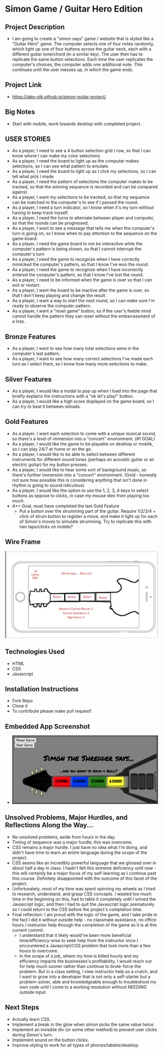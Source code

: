 # Simon Game / Guitar Hero Edition

## Project Description

- I am going to create a "simon says" game / website that is styled like a "Guitar Hero" game. The computer selects one of four notes randomly, which light up one of four buttons across the guitar neck, each with a different guitar tone/chord (in a similar key). The user then has to replicate the same button selections. Each time the user replicates the computer's choices, the computer adds one additional note. This continues until the user messes up, in which the game ends.

## Project Link

- https://jake-utk.github.io/simon-guitar-project/

## Big Notes

- Start with mobile, work towards desktop with completed project.

## USER STORIES

- As a player, I need to see a 4 button selection grid / row, so that I can know where I can make my color selections.
- As a player, I need the board to light up as the computer makes selections, so I can see what pattern to emulate.
- As a player, I need the board to light up as I click my selections, so I can tell what pick I made.
- As a player, I need the pattern of selections the computer makes to be tracked, so that the winning sequence is recorded and can be compared against.
- As a player, I want my selections to be tracked, so that my sequence can be matched to the computer's to see if I passed the round.
- As a player, I need a turn indicator, so I know when it's my turn without having to keep track myself.
- As a player, I need the turns to alternate between player and computer, so that the rounds can be progressed.
- As a player, I want to see a message that tells me when the computer's turn is going on, so I know when to pay attention to the sequence on the game board.
- As a player, I need the game board to not be interactive while the computer's pattern is being shown, so that I cannot interrupt the computer's turn
- As a player, I need the game to recognize when I have correctly mimicked the computer's pattern, so that I know I've won the round.
- As a player, I need the game to recognize when I have incorrectly entered the computer's pattern, so that I know I've lost the round.
- As a player, I need to be informed when the game is over so that I can exit or restart.
- As a player, I want the board to be inactive after the game is over, so that I don't keep playing and change the result.
- As a player, I want a way to start the next round, so I can make sure I'm ready to observe the computer pattern.
- As a player, I want a "reset game" button, so if the user's feeble mind cannot handle the pattern they can reset without the embarrassment of a loss.

## Bronze Features

- As a player, I want to see how many total selections were in the computer's last pattern.
- As a player, I want to see how many correct selections I've made each turn as I select them, so I know how many more selections to make.

## Silver Features

- As a player, I would like a modal to pop up when I load into the page that briefly explains the instructions with a "ok let's play!" button.
- As a player, I would like a high score displayed on the game board, so I can try to beat it between reloads.

## Gold Features

- As a player, I want each selection to come with a unique musical sound, so there's a level of immersion into a "concert" environment. (#1 GOAL)
- As a player, I would like the game to be playable on desktop or mobile, so I can play 24/7 at home or on the go.
- As a player, I would like to be able to select between different instruments for different sound tones (perhaps an acoustic guitar or an electric guitar) for my button presses.
- As a player, I would like to hear some sort of background music, so there's further immersion into a "concert" environment. (Gold - honestly not sure how possible this is considering anything that isn't done in rhythm is going to sound ridiculous)
- As a player, I would like the option to use the 1, 2, 3, 4 keys to select buttons as oppose to clicks, in case my mouse dies from playing too much.
- A++ Goal, must have completed the last Gold Feature
    - Put a button over the strumming part of the guitar.  Require 1/2/3/4 + click of strum button to register a move, and make it light up for each of Simon's moves to simulate strumming.  Try to replicate this with two taps/clicks on mobile?

## Wire Frame

![simon guitar wireframe](simon-guitar-wireframe.png)

## Technologies Used

- HTML
- CSS
- Javascript

## Installation Instructions

- Fork Repo
- Clone it
- To contribute please make pull request!

## Embedded App Screenshot

- ![Embedded Pic of App](Embedded-Pic-of-App.png)

## Unsolved Problems, Major Hurdles, and Reflections Along the Way...

- No unsolved problems, aside from hours in the day.
- Timing of sequence was a major hurdle; this was overcome.
- CSS remains a major hurdle.  I just have no idea what I'm doing, and didn't have time to learn an entire language during the scope of the project.
- CSS seems like an incredibly powerful language that we glossed over in about half a day in class.  I hadn't felt this extreme deficiency until now - this will certainly be a major focus of my self-learning as I continue past this course.  Definitely disappointed with the outcome of this facet of the project.
- Unfortunately, most of my time was spent spinning my wheels as I tried to research, understand, and grasp CSS concepts.  I wasted too much time in the beginning on this, had to table it completely until I solved the Javascript logic, and then I had to quit the Javascript logic prematurely so I could return to the CSS before the project's completion time.
- Final reflection:  I am proud with the logic of the game, and I take pride in the fact I did it without outside help - no classmate assistance, no office hours / instructor help through the completion of the game as it is at this current commit.
    - I understand that it likely would've been more beneficial time/efficiency-wise to seek help from the instructor once I encountered a Javascript/CSS problem that took more than a few hours to overcome.
    - In the scope of a job, where my time is billed hourly and my efficiency impacts the businesses's profitability, I would reach out for help much sooner rather than continue to brute-force the problem.  But in a class setting, I view instructor help as a crutch, and I want to grow into a developer that is not only a self-starter but a problem-solver, able and knowledgeable enough to troubleshoot my own code until I come to a working resolution without NEEDING outside input.

## Next Steps

- Actually learn CSS.
- Implement a break in the glow when simon picks the same value twice.
- Implement an invisible div (or some other method) to prevent user clicks during Simon's turn.
- Implement sound on the button clicks.
- Improve styling to work for all types of phones/tablets/desktop.
